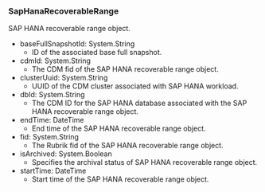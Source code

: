 ### SapHanaRecoverableRange
SAP HANA recoverable range object.

- baseFullSnapshotId: System.String
  - ID of the associated base full snapshot.
- cdmId: System.String
  - The CDM fid of the SAP HANA recoverable range object.
- clusterUuid: System.String
  - UUID of the CDM cluster associated with SAP HANA workload.
- dbId: System.String
  - The CDM ID for the SAP HANA database associated with the SAP HANA recoverable range object.
- endTime: DateTime
  - End time of the SAP HANA recoverable range object.
- fid: System.String
  - The Rubrik fid of the SAP HANA recoverable range object.
- isArchived: System.Boolean
  - Specifies the archival status of SAP HANA recoverable range object.
- startTime: DateTime
  - Start time of the SAP HANA recoverable range object.

